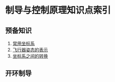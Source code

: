 # 制导与控制原理知识点索引

## 预备知识

1. [常用坐标系](./常用坐标系)
2. [飞行器姿态的表示](./飞行器姿态的表示)
3. [坐标系之间的转换](./坐标系之间的转换)

## 开环制导

